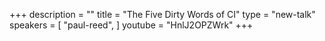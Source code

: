 +++
description = ""
title = "The Five Dirty Words of CI"
type = "new-talk"
speakers = [
        "paul-reed",
]
youtube = "HnlJ2OPZWrk"
+++